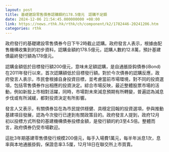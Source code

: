 ```yaml
---
layout: post
title: 基礎建設零售債券認購額約178.5億元　認購不足額
date: 2024-12-06 21:54:45.000000000 +08:00
link: https://news.rthk.hk/rthk/ch/component/k2/1782446-20241206.htm
categories: rthk
---
```


政府發行的基礎建設零售債券今日下午2時截止認購。政府發言人表示，根據由配售機構收集到的初步資料，認購金額約178.5億元，認購人數約12.8萬，預計基建債最終發行額為178億元。

認購金額低於目標發行額200億元，意味未足額認購，是自通脹掛鈎債券(iBond)在2011年發行以來，首次認購額低於目標發行額。對於今次債券的認購反應，政府發言人表示，市民會根據自身投資目標，並考慮當前市場環境，對不同的投資選項，包括零售債券作出相應的投資決定。綜合市場反映，最近整體股票市場的活動，例如新股上市相對活躍，同時，市場對未來減息預期有所轉變，普遍認為減息步伐或有所減緩，都對投資決定有所影響。

發言人又表示，有關債券旨在為市民提供穩健、具穩定回報的投資選項，參與推動基建項目發展，認為今次發行已達到有關政策目的。政府發言人提到，政府12月初以投標方式所發的基建機構債券投標金額，是發行額的約3至4.5倍。整體而言，政府債券仍受市場歡迎。

這批3年期基建零售債發行規模200億元，每手入場費1萬元，每半年派息1次，息率與本地通脹掛鈎，保證息率3.5厘，12月18日在聯交所上市買賣。
